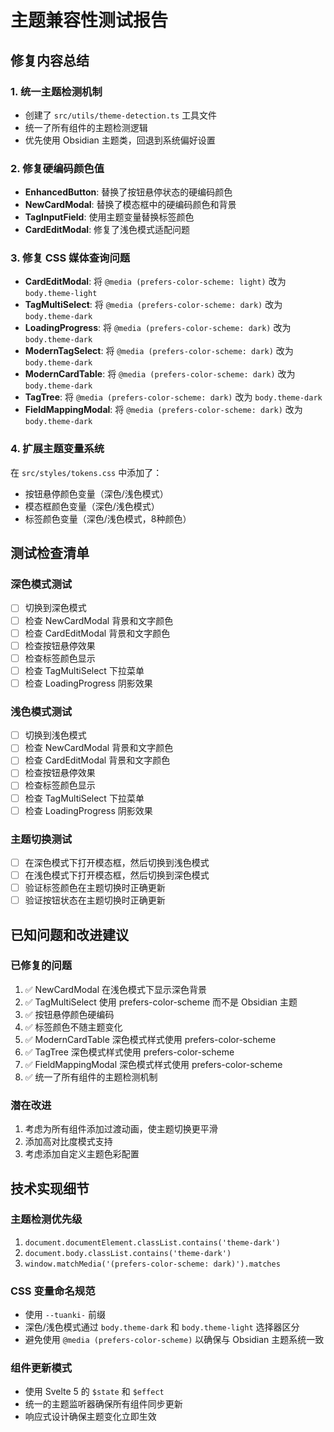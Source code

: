 # 主题兼容性测试报告

## 修复内容总结

### 1. 统一主题检测机制
- 创建了 `src/utils/theme-detection.ts` 工具文件
- 统一了所有组件的主题检测逻辑
- 优先使用 Obsidian 主题类，回退到系统偏好设置

### 2. 修复硬编码颜色值
- **EnhancedButton**: 替换了按钮悬停状态的硬编码颜色
- **NewCardModal**: 替换了模态框中的硬编码颜色和背景
- **TagInputField**: 使用主题变量替换标签颜色
- **CardEditModal**: 修复了浅色模式适配问题

### 3. 修复 CSS 媒体查询问题
- **CardEditModal**: 将 `@media (prefers-color-scheme: light)` 改为 `body.theme-light`
- **TagMultiSelect**: 将 `@media (prefers-color-scheme: dark)` 改为 `body.theme-dark`
- **LoadingProgress**: 将 `@media (prefers-color-scheme: dark)` 改为 `body.theme-dark`
- **ModernTagSelect**: 将 `@media (prefers-color-scheme: dark)` 改为 `body.theme-dark`
- **ModernCardTable**: 将 `@media (prefers-color-scheme: dark)` 改为 `body.theme-dark`
- **TagTree**: 将 `@media (prefers-color-scheme: dark)` 改为 `body.theme-dark`
- **FieldMappingModal**: 将 `@media (prefers-color-scheme: dark)` 改为 `body.theme-dark`

### 4. 扩展主题变量系统
在 `src/styles/tokens.css` 中添加了：
- 按钮悬停颜色变量（深色/浅色模式）
- 模态框颜色变量（深色/浅色模式）
- 标签颜色变量（深色/浅色模式，8种颜色）

## 测试检查清单

### 深色模式测试
- [ ] 切换到深色模式
- [ ] 检查 NewCardModal 背景和文字颜色
- [ ] 检查 CardEditModal 背景和文字颜色
- [ ] 检查按钮悬停效果
- [ ] 检查标签颜色显示
- [ ] 检查 TagMultiSelect 下拉菜单
- [ ] 检查 LoadingProgress 阴影效果

### 浅色模式测试
- [ ] 切换到浅色模式
- [ ] 检查 NewCardModal 背景和文字颜色
- [ ] 检查 CardEditModal 背景和文字颜色
- [ ] 检查按钮悬停效果
- [ ] 检查标签颜色显示
- [ ] 检查 TagMultiSelect 下拉菜单
- [ ] 检查 LoadingProgress 阴影效果

### 主题切换测试
- [ ] 在深色模式下打开模态框，然后切换到浅色模式
- [ ] 在浅色模式下打开模态框，然后切换到深色模式
- [ ] 验证标签颜色在主题切换时正确更新
- [ ] 验证按钮状态在主题切换时正确更新

## 已知问题和改进建议

### 已修复的问题
1. ✅ NewCardModal 在浅色模式下显示深色背景
2. ✅ TagMultiSelect 使用 prefers-color-scheme 而不是 Obsidian 主题
3. ✅ 按钮悬停颜色硬编码
4. ✅ 标签颜色不随主题变化
5. ✅ ModernCardTable 深色模式样式使用 prefers-color-scheme
6. ✅ TagTree 深色模式样式使用 prefers-color-scheme
7. ✅ FieldMappingModal 深色模式样式使用 prefers-color-scheme
8. ✅ 统一了所有组件的主题检测机制

### 潜在改进
1. 考虑为所有组件添加过渡动画，使主题切换更平滑
2. 添加高对比度模式支持
3. 考虑添加自定义主题色彩配置

## 技术实现细节

### 主题检测优先级
1. `document.documentElement.classList.contains('theme-dark')`
2. `document.body.classList.contains('theme-dark')`
3. `window.matchMedia('(prefers-color-scheme: dark)').matches`

### CSS 变量命名规范
- 使用 `--tuanki-` 前缀
- 深色/浅色模式通过 `body.theme-dark` 和 `body.theme-light` 选择器区分
- 避免使用 `@media (prefers-color-scheme)` 以确保与 Obsidian 主题系统一致

### 组件更新模式
- 使用 Svelte 5 的 `$state` 和 `$effect` 
- 统一的主题监听器确保所有组件同步更新
- 响应式设计确保主题变化立即生效
